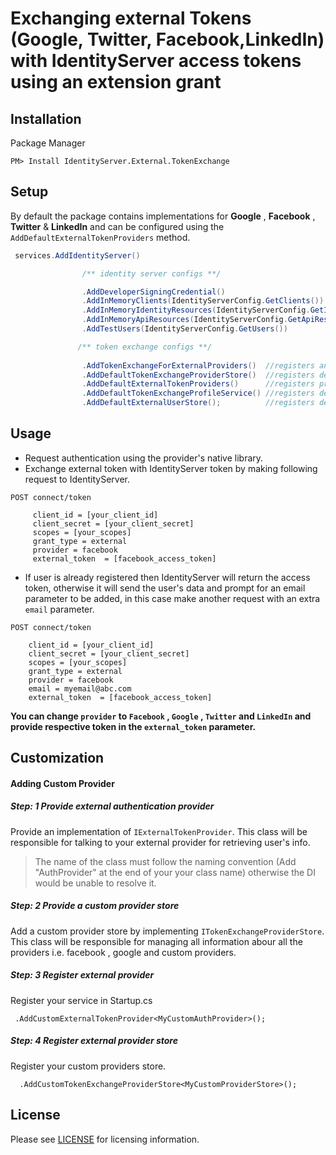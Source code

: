 # Exchanging external Tokens (Google, Twitter, Facebook,LinkedIn) with IdentityServer access tokens using an extension grant

## Installation

Package Manager
```
PM> Install IdentityServer.External.TokenExchange
```

## Setup
By default the package contains implementations for **Google** , **Facebook** , **Twitter** & **LinkedIn** and can be configured using the ```AddDefaultExternalTokenProviders``` method.

```C#
 services.AddIdentityServer()

                /** identity server configs **/

                .AddDeveloperSigningCredential()
                .AddInMemoryClients(IdentityServerConfig.GetClients())
                .AddInMemoryIdentityResources(IdentityServerConfig.GetIdentityResources())
                .AddInMemoryApiResources(IdentityServerConfig.GetApiResources())
                .AddTestUsers(IdentityServerConfig.GetUsers())

               /** token exchange configs **/
               
                .AddTokenExchangeForExternalProviders()  //registers an extension grant
                .AddDefaultTokenExchangeProviderStore()  //registers default in-memory store for providers info
                .AddDefaultExternalTokenProviders()      //registers providers auth implementations
                .AddDefaultTokenExchangeProfileService() //registers default profile service
                .AddDefaultExternalUserStore();          //registers default in-memory user's store
```



## Usage

* Request authentication using the provider's native library.
* Exchange external token with IdentityServer token by making following request to IdentityServer.

```
POST connect/token
     
     client_id = [your_client_id]
     client_secret = [your_client_secret]
     scopes = [your_scopes]
     grant_type = external
     provider = facebook 
     external_token  = [facebook_access_token]
```
 * If user is already registered then IdentityServer will return the access token, otherwise it will send the user's data and prompt for an email parameter to be added, in this case make another request with an extra ```email``` parameter.
 
 ```
POST connect/token
     
     client_id = [your_client_id]
     client_secret = [your_client_secret]
     scopes = [your_scopes]
     grant_type = external
     provider = facebook 
     email = myemail@abc.com
     external_token  = [facebook_access_token]
```

**You can change ```provider``` to ```Facebook``` , ```Google``` , ```Twitter``` and ```LinkedIn``` and provide respective token in the ```external_token``` parameter.**



## Customization

#### Adding Custom Provider
##### Step: 1 Provide external authentication provider
 Provide an implementation of ```IExternalTokenProvider```. 
This class will be responsible for talking to your external provider for retrieving user's info.
> The name of the class must follow the naming convention (Add "AuthProvider" at the end of your your class name) otherwise the DI would be unable to resolve it.

##### Step: 2 Provide a custom provider store 
Add a custom provider store by implementing ```ITokenExchangeProviderStore```. This class will be 
responsible for managing all information abour all the providers i.e. facebook , google and custom providers.

##### Step: 3 Register external provider 
Register your service in Startup.cs
```
 .AddCustomExternalTokenProvider<MyCustomAuthProvider>();
```
##### Step: 4 Register external provider store
Register your custom providers store.
```
  .AddCustomTokenExchangeProviderStore<MyCustomProviderStore>();
```

## License
Please see [LICENSE](/LICENSE) for licensing information.



